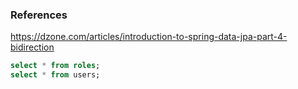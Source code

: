 ### References
https://dzone.com/articles/introduction-to-spring-data-jpa-part-4-bidirection

```sql
select * from roles;
select * from users;
```